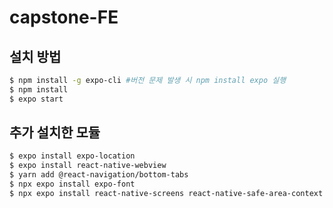 # capstone-FE

## 설치 방법

```bash
$ npm install -g expo-cli #버전 문제 발생 시 npm install expo 실행
$ npm install
$ expo start
```

## 추가 설치한 모듈

```bash
$ expo install expo-location
$ expo install react-native-webview
$ yarn add @react-navigation/bottom-tabs
$ npx expo install expo-font
$ npx expo install react-native-screens react-native-safe-area-context
```